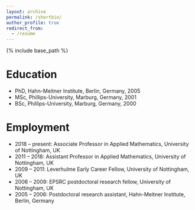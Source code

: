 ```yaml
---
layout: archive
permalink: /shortbio/
author_profile: true
redirect_from:
  - /resume
---
```


{% include base_path %}

Education
======
* PhD, Hahn-Meitner Institute, Berlin, Germany, 2005
* MSc, Phillips-University, Marburg, Germany, 2001
* BSc, Phillips-University, Marburg, Germany, 2000

Employment
======
* 2018 – present: Associate Professor in Applied Mathematics, University of Nottingham, UK
* 2011 – 2018: Assistant Professor in Applied Mathematics, University of Nottingham, UK
* 2009 – 2011: Leverhulme Early Career Fellow, University of Nottingham, UK
* 2006 – 2009: EPSRC postdoctoral research fellow, University of Nottingham, UK
* 2005 – 2006: Postdoctoral research assistant, Hahn-Meitner Institute, Berlin, Germany
